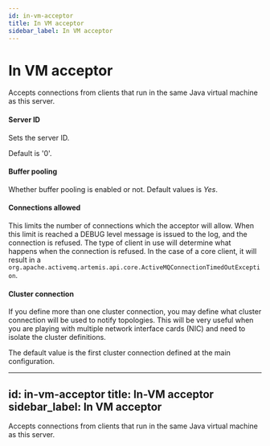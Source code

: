 ```yaml
---
id: in-vm-acceptor
title: In VM acceptor
sidebar_label: In VM acceptor
---
```



# In VM acceptor
Accepts connections from clients that run in the same Java virtual machine as this server.

####  Server ID
Sets the server ID. 

Default is '0'.

####  Buffer pooling
Whether buffer pooling is enabled or not. 
Default values is <i>Yes</i>.

####  Connections allowed
This limits the number of connections which the acceptor will allow. When this limit is reached a DEBUG level message is issued to the log, and the connection is refused. The type of client in use will determine what happens when the connection is refused. In the case of a core client, it will result in a <code>org.apache.activemq.artemis.api.core.ActiveMQConnectionTimedOutException</code>.


####  Cluster connection
If you define more than one cluster connection, you may define what cluster connection will be used to notify topologies. This will be very useful when you are playing with multiple network interface cards (NIC) and need to isolate the cluster definitions.

The default value is the first cluster connection defined at the main configuration.

---
id: in-vm-acceptor
title: In-VM acceptor
sidebar_label: In VM acceptor
---

Accepts connections from clients that run in the same Java virtual machine as this server.

